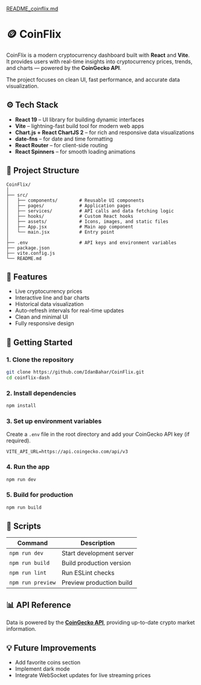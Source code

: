 [README_coinflix.md](https://github.com/user-attachments/files/23027552/README_coinflix.md)
# 🪙 CoinFlix

CoinFlix is a modern cryptocurrency dashboard built with **React** and **Vite**.  
It provides users with real-time insights into cryptocurrency prices, trends, and charts — powered by the **CoinGecko API**.

The project focuses on clean UI, fast performance, and accurate data visualization.

## ⚙️ Tech Stack

- **React 19** – UI library for building dynamic interfaces  
- **Vite** – lightning-fast build tool for modern web apps  
- **Chart.js + React ChartJS 2** – for rich and responsive data visualizations  
- **date-fns** – for date and time formatting  
- **React Router** – for client-side routing  
- **React Spinners** – for smooth loading animations  

## 📁 Project Structure

```
CoinFlix/
│
├── src/
│   ├── components/        # Reusable UI components
│   ├── pages/             # Application pages
│   ├── services/          # API calls and data fetching logic
│   ├── hooks/             # Custom React hooks
│   ├── assets/            # Icons, images, and static files
│   ├── App.jsx            # Main app component
│   └── main.jsx           # Entry point
│
├── .env                   # API keys and environment variables
├── package.json
├── vite.config.js
└── README.md
```

## 🧠 Features

- Live cryptocurrency prices  
- Interactive line and bar charts  
- Historical data visualization  
- Auto-refresh intervals for real-time updates  
- Clean and minimal UI  
- Fully responsive design  

## 🚀 Getting Started

### 1. Clone the repository

```bash
git clone https://github.com/IdanBahar/CoinFlix.git
cd coinflix-dash
```

### 2. Install dependencies

```bash
npm install
```

### 3. Set up environment variables

Create a `.env` file in the root directory and add your CoinGecko API key (if required).

```
VITE_API_URL=https://api.coingecko.com/api/v3
```

### 4. Run the app

```bash
npm run dev
```

### 5. Build for production

```bash
npm run build
```

## 🧩 Scripts

| Command        | Description                |
|----------------|----------------------------|
| `npm run dev`  | Start development server   |
| `npm run build`| Build production version   |
| `npm run lint` | Run ESLint checks          |
| `npm run preview` | Preview production build |

## 📊 API Reference

Data is powered by the **[CoinGecko API](https://www.coingecko.com/en/api)**, providing up-to-date crypto market information.

## 💡 Future Improvements

- Add favorite coins section  
- Implement dark mode  
- Integrate WebSocket updates for live streaming prices  
